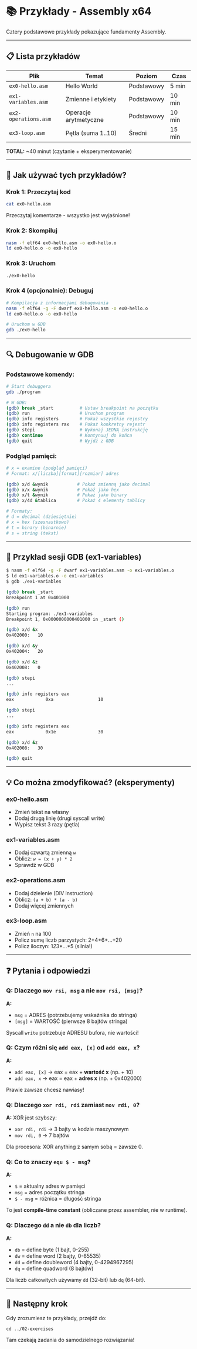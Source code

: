 # 📚 Przykłady - Assembly x64

Cztery podstawowe przykłady pokazujące fundamenty Assembly.

---

## 📋 Lista przykładów

| Plik | Temat | Poziom | Czas |
|------|-------|--------|------|
| `ex0-hello.asm` | Hello World | Podstawowy | 5 min |
| `ex1-variables.asm` | Zmienne i etykiety | Podstawowy | 10 min |
| `ex2-operations.asm` | Operacje arytmetyczne | Podstawowy | 10 min |
| `ex3-loop.asm` | Pętla (suma 1..10) | Średni | 15 min |

**TOTAL:** ~40 minut (czytanie + eksperymentowanie)

---

## 🚀 Jak używać tych przykładów?

### Krok 1: Przeczytaj kod
```bash
cat ex0-hello.asm
```

Przeczytaj komentarze - wszystko jest wyjaśnione!

### Krok 2: Skompiluj
```bash
nasm -f elf64 ex0-hello.asm -o ex0-hello.o
ld ex0-hello.o -o ex0-hello
```

### Krok 3: Uruchom
```bash
./ex0-hello
```

### Krok 4 (opcjonalnie): Debuguj
```bash
# Kompilacja z informacjami debugowania
nasm -f elf64 -g -F dwarf ex0-hello.asm -o ex0-hello.o
ld ex0-hello.o -o ex0-hello

# Uruchom w GDB
gdb ./ex0-hello
```

---

## 🔍 Debugowanie w GDB

### Podstawowe komendy:
```bash
# Start debuggera
gdb ./program

# W GDB:
(gdb) break _start          # Ustaw breakpoint na początku
(gdb) run                   # Uruchom program
(gdb) info registers        # Pokaż wszystkie rejestry
(gdb) info registers rax    # Pokaż konkretny rejestr
(gdb) stepi                 # Wykonaj JEDNĄ instrukcję
(gdb) continue              # Kontynuuj do końca
(gdb) quit                  # Wyjdź z GDB
```

### Podgląd pamięci:
```bash
# x = examine (podgląd pamięci)
# Format: x/[liczba][format][rozmiar] adres

(gdb) x/d &wynik           # Pokaż zmienną jako decimal
(gdb) x/x &wynik           # Pokaż jako hex
(gdb) x/t &wynik           # Pokaż jako binary
(gdb) x/4d &tablica        # Pokaż 4 elementy tablicy

# Formaty:
# d = decimal (dziesiętnie)
# x = hex (szesnastkowo)
# t = binary (binarnie)
# s = string (tekst)
```

---

## 📖 Przykład sesji GDB (ex1-variables)
```bash
$ nasm -f elf64 -g -F dwarf ex1-variables.asm -o ex1-variables.o
$ ld ex1-variables.o -o ex1-variables
$ gdb ./ex1-variables

(gdb) break _start
Breakpoint 1 at 0x401000

(gdb) run
Starting program: ./ex1-variables
Breakpoint 1, 0x0000000000401000 in _start ()

(gdb) x/d &x
0x402000:	10

(gdb) x/d &y
0x402004:	20

(gdb) x/d &z
0x402008:	0

(gdb) stepi
...

(gdb) info registers eax
eax            0xa                 10

(gdb) stepi
...

(gdb) info registers eax
eax            0x1e                30

(gdb) x/d &z
0x402008:	30

(gdb) quit
```

---

## 💡 Co można zmodyfikować? (eksperymenty)

### ex0-hello.asm
- Zmień tekst na własny
- Dodaj drugą linię (drugi syscall write)
- Wypisz tekst 3 razy (pętla)

### ex1-variables.asm
- Dodaj czwartą zmienną `w`
- Oblicz: `w = (x + y) * 2`
- Sprawdź w GDB

### ex2-operations.asm
- Dodaj dzielenie (DIV instruction)
- Oblicz: `(a + b) * (a - b)`
- Dodaj więcej zmiennych

### ex3-loop.asm
- Zmień `n` na 100
- Policz sumę liczb parzystych: 2+4+6+...+20
- Policz iloczyn: 1*2*3*...*5 (silnia!)

---

## ❓ Pytania i odpowiedzi

### Q: Dlaczego `mov rsi, msg` a nie `mov rsi, [msg]`?

**A:** 
- `msg` = ADRES (potrzebujemy wskaźnika do stringa)
- `[msg]` = WARTOŚĆ (pierwsze 8 bajtów stringa)

Syscall `write` potrzebuje ADRESU bufora, nie wartości!

### Q: Czym różni się `add eax, [x]` od `add eax, x`?

**A:**
- `add eax, [x]` → eax = eax + **wartość x** (np. + 10)
- `add eax, x` → eax = eax + **adres x** (np. + 0x402000)

Prawie zawsze chcesz nawiasy!

### Q: Dlaczego `xor rdi, rdi` zamiast `mov rdi, 0`?

**A:** XOR jest szybszy:
- `xor rdi, rdi` → 3 bajty w kodzie maszynowym
- `mov rdi, 0` → 7 bajtów

Dla procesora: XOR anything z samym sobą = zawsze 0.

### Q: Co to znaczy `equ $ - msg`?

**A:**
- `$` = aktualny adres w pamięci
- `msg` = adres początku stringa
- `$ - msg` = różnica = długość stringa

To jest **compile-time constant** (obliczane przez assembler, nie w runtime).

### Q: Dlaczego `dd` a nie `db` dla liczb?

**A:**
- `db` = define byte (1 bajt, 0-255)
- `dw` = define word (2 bajty, 0-65535)
- `dd` = define doubleword (4 bajty, 0-4294967295)
- `dq` = define quadword (8 bajtów)

Dla liczb całkowitych używamy `dd` (32-bit) lub `dq` (64-bit).

---

## 🎯 Następny krok

Gdy zrozumiesz te przykłady, przejdź do:
```
cd ../02-exercises
```

Tam czekają zadania do samodzielnego rozwiązania!